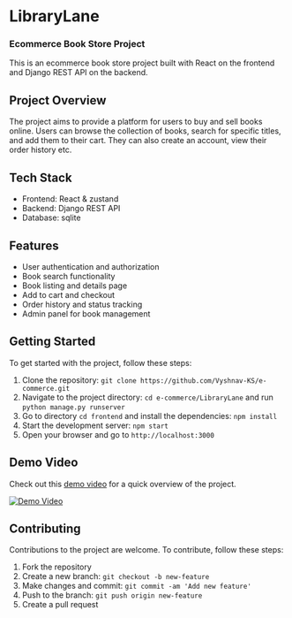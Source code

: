 # LibraryLane
### Ecommerce Book Store Project

This is an ecommerce book store project built with React on the frontend and Django REST API on the backend.

## Project Overview

The project aims to provide a platform for users to buy and sell books online. Users can browse the collection of books, search for specific titles, and add them to their cart. They can also create an account, view their order history etc.

## Tech Stack

- Frontend: React & zustand
- Backend: Django REST API
- Database: sqlite

## Features

- User authentication and authorization
- Book search functionality
- Book listing and details page
- Add to cart and checkout
- Order history and status tracking
- Admin panel for book management

## Getting Started

To get started with the project, follow these steps:

1. Clone the repository: `git clone https://github.com/Vyshnav-KS/e-commerce.git`
2. Navigate to the project directory: `cd e-commerce/LibraryLane` and run `python manage.py runserver`
3. Go to directory `cd frontend` and install the dependencies: `npm install`
4. Start the development server: `npm start`
5. Open your browser and go to `http://localhost:3000`

## Demo Video

Check out this [demo video](https://www.loom.com/embed/9915faff11424535b475187b4766789f) for a quick overview of the project.

[![Demo Video](https://cdn.loom.com/sessions/thumbnails/9915faff11424535b475187b4766789f-with-play.gif)](https://www.loom.com/embed/9915faff11424535b475187b4766789f)

## Contributing

Contributions to the project are welcome. To contribute, follow these steps:

1. Fork the repository
2. Create a new branch: `git checkout -b new-feature`
3. Make changes and commit: `git commit -am 'Add new feature'`
4. Push to the branch: `git push origin new-feature`
5. Create a pull request

